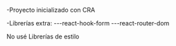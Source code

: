 -Proyecto inicializado con CRA

-Librerías extra:
---react-hook-form
---react-router-dom

No usé Librerías de estilo